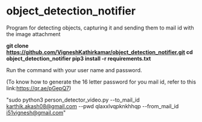 # object_detection_notifier
Program for detecting objects, capturing it and sending them to mail id with the image attachment

**git clone https://github.com/VigneshKathirkamar/object_detection_notifier.git
cd object_detection_notifier
pip3 install -r requirements.txt**


Run the command with your user name and password.

(To know how to generate the 16 letter password for you mail id, refer to this link:https://qr.ae/pGepQ7)


"sudo python3 person_detector_video.py --to_mail_id karthik.akash08@gmail.com --pwd qlaxxlvqpknkhhqp --from_mail_id i51vignesh@gmail.com"
